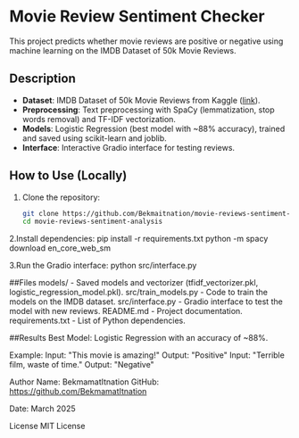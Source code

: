 # Movie Review Sentiment Checker

This project predicts whether movie reviews are positive or negative using machine learning on the IMDB Dataset of 50k Movie Reviews.

## Description
- **Dataset**: IMDB Dataset of 50k Movie Reviews from Kaggle ([link](https://www.kaggle.com/datasets/lakshmi25npathi/imdb-dataset-of-50k-movie-reviews)).
- **Preprocessing**: Text preprocessing with SpaCy (lemmatization, stop words removal) and TF-IDF vectorization.
- **Models**: Logistic Regression (best model with ~88% accuracy), trained and saved using scikit-learn and joblib.
- **Interface**: Interactive Gradio interface for testing reviews.

## How to Use (Locally)
1. Clone the repository:
   ```bash
   git clone https://github.com/Bekmaitnation/movie-reviews-sentiment-analysis.git
   cd movie-reviews-sentiment-analysis

2.Install dependencies:
   pip install -r requirements.txt
   python -m spacy download en_core_web_sm

3.Run the Gradio interface:
   python src/interface.py

##Files
models/ - Saved models and vectorizer (tfidf_vectorizer.pkl, logistic_regression_model.pkl).
src/train_models.py - Code to train the models on the IMDB dataset.
src/interface.py - Gradio interface to test the model with new reviews.
README.md - Project documentation.
requirements.txt - List of Python dependencies.

##Results
Best Model: Logistic Regression with an accuracy of ~88%.

Example:
 Input: "This movie is amazing!"
 Output: "Positive"
 Input: "Terrible film, waste of time."
 Output: "Negative"

Author
Name: BekmamatItnation
GitHub: https://github.com/BekmamatItnation

Date: March 2025

License
MIT License
